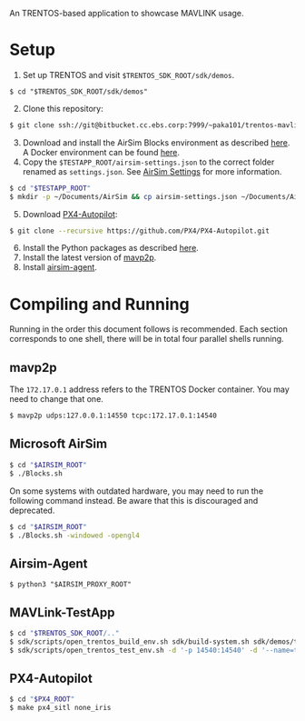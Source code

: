 An TRENTOS-based application to showcase MAVLINK usage.

# Setup
1. Set up TRENTOS and visit `$TRENTOS_SDK_ROOT/sdk/demos`.
  ```
  $ cd "$TRENTOS_SDK_ROOT/sdk/demos"
  ```
2. Clone this repository:
  ```sh
  $ git clone ssh://git@bitbucket.cc.ebs.corp:7999/~paka101/trentos-mavlink-testapp.git
  ```
3. Download and install the AirSim Blocks environment as described [here](https://microsoft.github.io/AirSim/use_precompiled/).
  A Docker environment can be found [here](https://microsoft.github.io/AirSim/docker_ubuntu/).
4. Copy the `$TESTAPP_ROOT/airsim-settings.json` to the correct folder renamed as `settings.json`. See [AirSim Settings](https://microsoft.github.io/AirSim/settings/) for more information.
  ```sh
  $ cd "$TESTAPP_ROOT"
  $ mkdir -p ~/Documents/AirSim && cp airsim-settings.json ~/Documents/AirSim/settings.json
  ```
5. Download [PX4-Autopilot](https://github.com/PX4/PX4-Autopilot):
  ```sh
  $ git clone --recursive https://github.com/PX4/PX4-Autopilot.git
  ```
6. Install the Python packages as described [here](https://docs.px4.io/master/en/dev_setup/building_px4.html#failed-to-import-python-packages).
7. Install the latest version of [mavp2p](https://github.com/aler9/mavp2p/releases).
8. Install [airsim-agent](https://bitbucket.cc.ebs.corp/users/paka101/repos/airsim-agent/browse).

# Compiling and Running
Running in the order this document follows is recommended.
Each section corresponds to one shell, there will be in total four parallel shells running.

## mavp2p
The `172.17.0.1` address refers to the TRENTOS Docker container. You may need to change that one.
```sh
$ mavp2p udps:127.0.0.1:14550 tcpc:172.17.0.1:14540
```

## Microsoft AirSim
```sh
$ cd "$AIRSIM_ROOT"
$ ./Blocks.sh
```
On some systems with outdated hardware, you may need to run the following command instead.
Be aware that this is discouraged and deprecated.
```sh
$ cd "$AIRSIM_ROOT"
$ ./Blocks.sh -windowed -opengl4
```

## Airsim-Agent
```
$ python3 "$AIRSIM_PROXY_ROOT"
```

## MAVLink-TestApp
```sh
$ cd "$TRENTOS_SDK_ROOT/.."
$ sdk/scripts/open_trentos_build_env.sh sdk/build-system.sh sdk/demos/trentos-mavlink-testapp sabre build-sabre-Debug-trentos-mavlink-testapp -DCMAKE_BUILD_TYPE=Debug
$ sdk/scripts/open_trentos_test_env.sh -d '-p 14540:14540' -d '--name=trentos' sdk/demos/trentos-mavlink-testapp/run_qemu.sh build-sabre-Debug-trentos-mavlink-testapp/images/os_image.elf
```

## PX4-Autopilot
```sh
$ cd "$PX4_ROOT"
$ make px4_sitl none_iris
```
